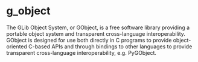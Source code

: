 # g_object
The GLib Object System, or GObject, is a free software library providing a portable object system and transparent cross-language interoperability. GObject is designed for use both directly in C programs to provide object-oriented C-based APIs and through bindings to other languages to provide transparent cross-language interoperability, e.g. PyGObject.
